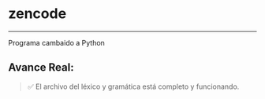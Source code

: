 # zencode
-----------------------------------------------------------

Programa cambaido a Python

## Avance Real:
> ✅ El archivo del léxico y gramática está completo y funcionando.
